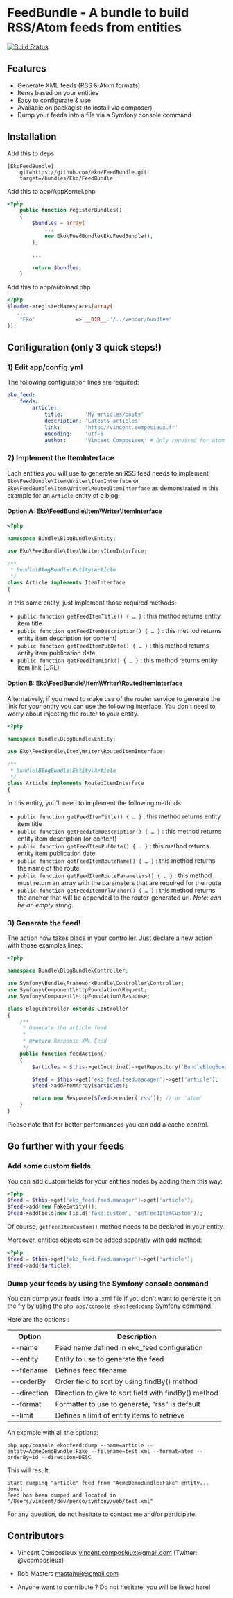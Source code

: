 FeedBundle - A bundle to build RSS/Atom feeds from entities
=========================================================

[![Build Status](https://secure.travis-ci.org/eko/FeedBundle.png?branch=master)](http://travis-ci.org/eko/FeedBundle)

Features
--------

 * Generate XML feeds (RSS & Atom formats)
 * Items based on your entities
 * Easy to configurate & use
 * Available on packagist (to install via composer)
 * Dump your feeds into a file via a Symfony console command

Installation
-----------------------------------

Add this to deps
```
[EkoFeedBundle]
    git=https://github.com/eko/FeedBundle.git
    target=/bundles/Eko/FeedBundle
```
Add this to app/AppKernel.php
```php
<?php
    public function registerBundles()
    {
        $bundles = array(
            ...
            new Eko\FeedBundle\EkoFeedBundle(),
        );

        ...

        return $bundles;
    }
```

Add this to app/autoload.php
```php
<?php
$loader->registerNamespaces(array(
   ...
    'Eko'             => __DIR__.'/../vendor/bundles'
));
```
Configuration (only 3 quick steps!)
-----------------------------------

### 1) Edit app/config.yml

The following configuration lines are required:

```yaml
eko_feed:
    feeds:
        article:
            title:       'My articles/posts'
            description: 'Latests articles'
            link:        'http://vincent.composieux.fr'
            encoding:    'utf-8'
            author:      'Vincent Composieux' # Only required for Atom feeds
```

### 2) Implement the ItemInterface

Each entities you will use to generate an RSS feed needs to implement `Eko\FeedBundle\Item\Writer\ItemInterface` or `Eko\FeedBundle\Item\Writer\RoutedItemInterface` as demonstrated in this example for an `Article` entity of a blog:

#### Option A: Eko\FeedBundle\Item\Writer\ItemInterface

```php
<?php

namespace Bundle\BlogBundle\Entity;

use Eko\FeedBundle\Item\Writer\ItemInterface;

/**
 * Bundle\BlogBundle\Entity\Article
 */
class Article implements ItemInterface
{
```

In this same entity, just implement those required methods:

 * `public function getFeedItemTitle() { … }` : this method returns entity item title
 * `public function getFeedItemDescription() { … }` : this method returns entity item description (or content)
 * `public function getFeedItemPubDate() { … }` : this method returns entity item publication date
 * `public function getFeedItemLink() { … }` : this method returns entity item link (URL)

#### Option B: Eko\FeedBundle\Item\Writer\RoutedItemInterface

Alternatively, if you need to make use of the router service to generate the link for your entity you can use the following interface. You don't need to worry about injecting the router to your entity.

```php
<?php

namespace Bundle\BlogBundle\Entity;

use Eko\FeedBundle\Item\Writer\RoutedItemInterface;

/**
 * Bundle\BlogBundle\Entity\Article
 */
class Article implements RoutedItemInterface
{
```

In this entity, you'll need to implement the following methods:

 * `public function getFeedItemTitle() { … }` : this method returns entity item title
 * `public function getFeedItemDescription() { … }` : this method returns entity item description (or content)
 * `public function getFeedItemPubDate() { … }` : this method returns entity item publication date
 * `public function getFeedItemRouteName() { … }` : this method returns the name of the route
 * `public function getFeedItemRouteParameters() { … }` : this method must return an array with the parameters that are required for the route
 * `public function getFeedItemUrlAnchor() { … }` : this method returns the anchor that will be appended to the router-generated url. *Note: can be an empty string.*


### 3) Generate the feed!

The action now takes place in your controller. Just declare a new action with those examples lines:

```php
<?php

namespace Bundle\BlogBundle\Controller;

use Symfony\Bundle\FrameworkBundle\Controller\Controller;
use Symfony\Component\HttpFoundation\Request;
use Symfony\Component\HttpFoundation\Response;

class BlogController extends Controller
{
    /**
     * Generate the article feed
     *
     * @return Response XML Feed
     */
    public function feedAction()
    {
        $articles = $this->getDoctrine()->getRepository('BundleBlogBundle:Article')->findAll();

        $feed = $this->get('eko_feed.feed.manager')->get('article');
        $feed->addFromArray($articles);

        return new Response($feed->render('rss')); // or 'atom'
    }
}
```

Please note that for better performances you can add a cache control.

Go further with your feeds
--------------------------

### Add some custom fields

You can add custom fields for your entities nodes by adding them this way:

```php
<?php
$feed = $this->get('eko_feed.feed.manager')->get('article');
$feed->add(new FakeEntity());
$feed->addField(new Field('fake_custom', 'getFeedItemCustom'));
```

Of course, `getFeedItemCustom()` method needs to be declared in your entity.

Moreover, entities objects can be added separatly with add method:

```php
<?php
$feed = $this->get('eko_feed.feed.manager')->get('article');
$feed->add($article);
```

### Dump your feeds by using the Symfony console command

You can dump your feeds into a .xml file if you don't want to generate it on the fly by using the `php app/console eko:feed:dump` Symfony command.

Here are the options :
<table>
  <tr>
    <th>Option</th>
    <th>Description</th>
  </tr>
  <tr>
    <td>--name</td>
    <td>Feed name defined in eko_feed configuration</td>
  </tr>
  <tr>
    <td>--entity</td>
    <td>Entity to use to generate the feed</td>
  </tr>
  <tr>
    <td>--filename</td>
    <td>Defines feed filename</td>
  </tr>
  <tr>
    <td>--orderBy</td>
    <td>Order field to sort by using findBy() method</td>
  </tr>
  <tr>
    <td>--direction</td>
    <td>Direction to give to sort field with findBy() method</td>
  </tr>
  <tr>
    <td>--format</td>
    <td>Formatter to use to generate, "rss" is default</td>
  </tr>
  <tr>
    <td>--limit</td>
    <td>Defines a limit of entity items to retrieve</td>
  </tr>
</table>

An example with all the options:

`php app/console eko:feed:dump --name=article --entity=AcmeDemoBundle:Fake --filename=test.xml --format=atom --orderBy=id --direction=DESC`

This will result:
```
Start dumping "article" feed from "AcmeDemoBundle:Fake" entity...
done!
Feed has been dumped and located in "/Users/vincent/dev/perso/symfony/web/test.xml"
```

For any question, do not hesitate to contact me and/or participate.

Contributors
------------

 * Vincent Composieux <vincent.composieux@gmail.com> (Twitter: @vcomposieux)
 * Rob Masters <mastahuk@gmail.com>

 * Anyone want to contribute ? Do not hesitate, you will be listed here!

